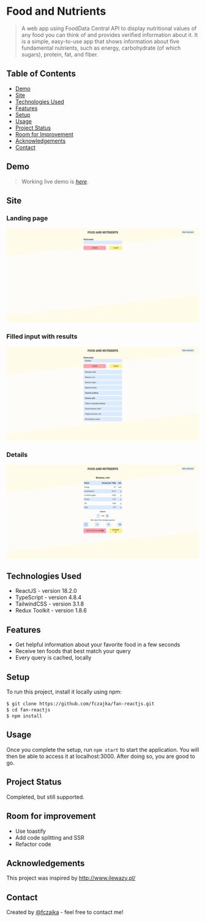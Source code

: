 # Food and Nutrients

> A web app using FoodData Central API to display nutritional values of any food you can think of and provides verified information about it. It is a simple, easy-to-use app that shows information about five fundamental nutrients, such as energy, carbohydrate (of which sugars), protein, fat, and fiber.

## Table of Contents

-   [Demo](#demo)
-   [Site](#Site)
-   [Technologies Used](#technologies-used)
-   [Features](#features)
-   [Setup](#setup)
-   [Usage](#usage)
-   [Project Status](#project-status)
-   [Room for Improvement](#room-for-improvement)
-   [Acknowledgements](#acknowledgements)
-   [Contact](#contact)

## Demo

> Working live demo is [_here_](https://www.foodandnutrients.info/).

## Site

### Landing page

![Landing page](./src/assets/images/landingPage.png)

### Filled input with results

![Filled query](./src/assets/images/results.png)

### Details

![Details](./src/assets/images/details.png)

## Technologies Used

-   ReactJS - version 18.2.0
-   TypeScript - version 4.8.4
-   TailwindCSS - version 3.1.8
-   Redux Toolkit - version 1.8.6

## Features

-   Get helpful information about your favorite food in a few seconds
-   Receive ten foods that best match your query
-   Every query is cached, locally

## Setup

To run this project, install it locally using npm:

```
$ git clone https://github.com/fczajka/fan-reactjs.git
$ cd fan-reactjs
$ npm install
```

## Usage

Once you complete the setup, run `npm start` to start the application. You will then be able to access it at localhost:3000. After doing so, you are good to go.

## Project Status

Completed, but still supported.

## Room for improvement

-   Use toastify
-   Add code splitting and SSR
-   Refactor code

## Acknowledgements

This project was inspired by http://www.ilewazy.pl/

## Contact

Created by [@fczajka](mailto:franekczajkaa@gmail.com) - feel free to contact me!
